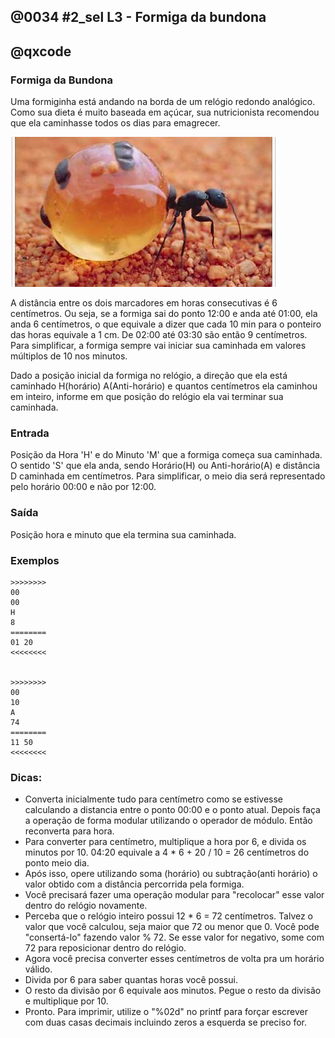 ## @0034 #2_sel L3 - Formiga da bundona
## @qxcode

### Formiga da Bundona

Uma formiginha está andando na borda de um relógio redondo analógico. Como sua dieta é muito baseada em açúcar, sua nutricionista recomendou que ela caminhasse todos os dias para
emagrecer.



![formiga](capa.jpg)



A distância entre os dois marcadores em horas consecutivas é 6 centímetros. Ou seja, se a formiga sai do ponto 12:00 e anda até 01:00, ela anda 6 centímetros, o que equivale a dizer que cada 10 min para o ponteiro das horas equivale a 1 cm. De 02:00 até 03:30 são então 9 centímetros. Para simplificar, a formiga sempre vai iniciar sua caminhada em valores múltiplos de 10 nos minutos.



Dado a posição inicial da formiga no relógio, a direção que ela está caminhado H(horário) A(Anti-horário) e quantos centímetros ela caminhou em inteiro, informe em que posição do relógio ela vai terminar sua caminhada.



### Entrada

Posição da Hora 'H' e do Minuto 'M' que a formiga começa sua caminhada. O sentido 'S' que ela anda, sendo Horário(H) ou Anti-horário(A) e distância D caminhada em centímetros. Para simplificar, o meio dia será representado pelo horário 00:00 e não por 12:00.



### Saída

Posição hora e minuto que ela termina sua caminhada.



### Exemplos

```
>>>>>>>>
00
00
H
8
========
01 20
<<<<<<<<


>>>>>>>>
00
10
A
74
========
11 50
<<<<<<<<

```
<!---

>>>>>>>>
00
40
A
1
========
00 30
<<<<<<<<


>>>>>>>>
00
10
A
2
========
11 50
<<<<<<<<


>>>>>>>>
07
40
A
915
========
11 10
<<<<<<<<


>>>>>>>>
05
10
H
492
========
03 10
<<<<<<<<


>>>>>>>>
09
10
H
27
========
01 40
<<<<<<<<


>>>>>>>>
02
10
A
926
========
03 50
<<<<<<<<


>>>>>>>>
00
00
H
736
========
02 40
<<<<<<<<


>>>>>>>>
11
20
A
429
========
11 50
<<<<<<<<


>>>>>>>>
02
20
H
123
========
10 50
<<<<<<<<


>>>>>>>>
07
10
A
802
========
05 30
<<<<<<<<


>>>>>>>>
06
00
A
167
========
02 10
<<<<<<<<


>>>>>>>>
01
40
A
42
========
06 40
<<<<<<<<


>>>>>>>>
09
30
A
919
========
00 20
<<<<<<<<


>>>>>>>>
08
10
H
324
========
02 10
<<<<<<<<


>>>>>>>>
11
00
A
526
========
07 20
<<<<<<<<


>>>>>>>>
07
20
H
873
========
08 50
<<<<<<<<


>>>>>>>>
02
20
H
281
========
01 10
<<<<<<<<


>>>>>>>>
09
30
H
327
========
04 00
<<<<<<<<


>>>>>>>>
08
50
H
729
========
10 20
<<<<<<<<


>>>>>>>>
01
50
H
895
========
07 00
<<<<<<<<


>>>>>>>>
06
30
H
367
========
07 40
<<<<<<<<


>>>>>>>>
02
20
A
750
========
09 20
<<<<<<<<

--->

### Dicas:

* Converta inicialmente tudo para centímetro como se estivesse calculando a distancia entre o ponto 00:00 e o ponto atual. Depois faça a operação de forma modular utilizando o operador de módulo. Então reconverta para hora.
* Para converter para centímetro, multiplique a hora por 6, e divida os minutos por 10. 04:20 equivale a 4 \* 6 + 20 / 10 = 26 centímetros do ponto meio dia.
* Após isso, opere utilizando soma (horário) ou subtração(anti horário) o valor obtido com a distância percorrida pela formiga.
* Você precisará fazer uma operação modular para "recolocar" esse valor dentro do relógio novamente.
* Perceba que o relógio inteiro possui 12 \* 6 = 72 centímetros. Talvez o valor que você calculou, seja maior que 72 ou menor que 0. Você pode "consertá-lo" fazendo valor % 72. Se esse valor for negativo, some com 72 para reposicionar dentro do relógio. 
* Agora você precisa converter esses centímetros de volta pra um horário válido.
* Divida por 6 para saber quantas horas você possui.
* O resto da divisão por 6 equivale aos minutos. Pegue o resto da divisão e multiplique por 10. 
* Pronto. Para imprimir, utilize o "%02d" no printf para forçar escrever com duas casas decimais incluindo zeros a esquerda se preciso for.